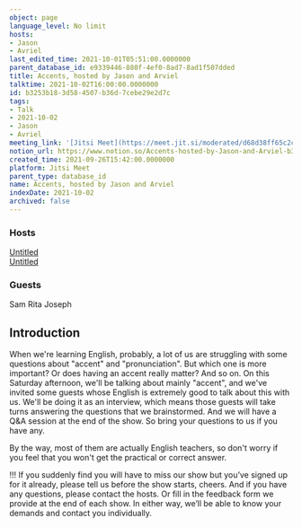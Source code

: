 ```yaml
---
object: page
language_level: No limit
hosts:
- Jason
- Avriel
last_edited_time: 2021-10-01T05:51:00.0000000
parent_database_id: e9339446-880f-4ef0-8ad7-8ad1f507dded
title: Accents, hosted by Jason and Arviel
talktime: 2021-10-02T16:00:00.0000000
id: b3253b18-3d58-4507-b36d-7cebe29e2d7c
tags:
- Talk
- 2021-10-02
- Jason
- Avriel
meeting_link: '[Jitsi Meet](https://meet.jit.si/moderated/d68d38ff65c2c8bfc93b2aac66e6fc040183b5474419b930922a614765e6e843)'
notion_url: https://www.notion.so/Accents-hosted-by-Jason-and-Arviel-b3253b183d584507b36d7cebe29e2d7c
created_time: 2021-09-26T15:42:00.0000000
platform: Jitsi Meet
parent_type: database_id
name: Accents, hosted by Jason and Arviel
indexDate: 2021-10-02
archived: false
---
```


###                                                                   Hosts
[Untitled](https://www.notion.so/cb083fc4f0b7459aa5afe1900ef25a1f)   
[Untitled](https://www.notion.so/06eedd6e889c43369b68aa6f0742675b)   

###                                                                  Guests 



Sam
Rita 
Joseph

##                                                  Introduction
When we're learning English, probably, a lot of us are struggling with some questions about "accent" and "pronunciation". But which one is more important? Or does having an accent really matter? And so on. On this Saturday afternoon, we'll be talking about mainly "accent", and we've invited some guests whose English is extremely good to talk about this with us. We'll be doing it as an interview, which means those guests will take turns answering the questions that we brainstormed. And we will have a Q&A session at the end of the show. So bring your questions to us if you have any. 

By the way, most of them are actually English teachers, so don't worry if you feel that you won't get the practical or correct answer. 

!!! If you suddenly find you will have to miss our show but you’ve signed up for it already, please tell us before the show starts, cheers.
And if you have any questions, please contact the hosts. Or fill in the feedback form we provide at the end of each show. In either way, we’ll be able to know your demands and contact you individually.









